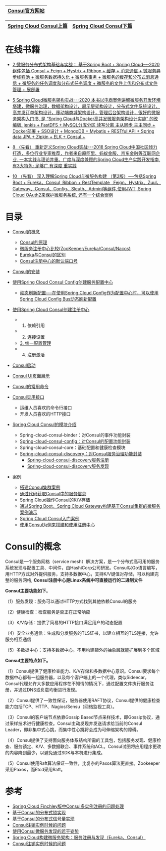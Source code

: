
[Consul官方网站](https://www.consul.io/)|
---|

[Spring Cloud Consul上篇](https://weread.qq.com/web/reader/71d32370716443e271df020kd1f32d7024fd1fe173d0651)|[Spring Cloud Consul下篇](https://weread.qq.com/web/reader/71d32370716443e271df020kfe932230253fe9fc289c8a3)|
---|---|

# 在线书籍

* [2 微服务分布式架构基础与实战： 基于Spring Boot + Spring Cloud---2020 组件包括 Consul + Feign + Hystrix + Ribbon + 缓存 + 消息通信 + 微服务异步线程池 + 微服务数据持久化 +  微服务事务 + 微服务的缓存和分布式消息通信 + 微服务的任务调度和分布式任务调度 + 微服务的文件上传和分布式文件管理 + 展部署](https://weread.qq.com/web/reader/f6732e8071dbddd6f674178)

* [5 Spring Cloud微服务架构实战---2020 本书以电商案例讲解微服务开发环境塔建，微服务治理，数据架构设计，展示层架构设计，分布式文件系统设计，高并发订单架构设计，移动端商城架构设计，管理后台架构设计，很好的微服务架构入门书, 是 “Spring Cloud与Docker高并发微服务架构设计实施” 的改编版, jenkis + FastDFS + MySQL分库分区 读写分离 主从同步 主主同步 + Docker部署 + SSO设计 +  MongoDB + Mybatis + RESTful API + Spring data JPA + Zipkin + ELK + Consul + ](https://weread.qq.com/web/reader/ca932ea071d7c798ca9a714)
 
* [8 （先看） 重新定义Spring Cloud实战---2018 Spring Cloud中国社区倾力打造，多位行业专家推荐，作者来自原阿里、蚂蚁金服、京东金融等互联网企业, 一本实践与理论并重、广度与深度兼顾的Spring Cloud生产实践开发指南, 有3大特色: 足够广,有深度,重实践](https://weread.qq.com/web/reader/71d32370716443e271df020kc81322c012c81e728d9d180)

* [10  （先看）  深入理解Spring Cloud与微服务构建 （第2版）---包括Spring Boot + Eureka、Consul, Ribbon + RestTemplate , Feign、Hystrix、Zuul、Gateway、Consul、Config、Sleuth、Admint等组件,使用JWT, Spring Cloud OAuth2来保护微服务系统, 还有一个综合案例](https://weread.qq.com/web/reader/1223205071ccfab912296c2)


# 目录
* [Consul的概念](#Consul的概念)
  * [Consul的原理](https://weread.qq.com/web/reader/1223205071ccfab912296c2ka5e327b0292a5e001323dfc) 
  * [微服务注册中心比较(ZooKeeper/Eureka/Consul/Nacos)](https://www.cnblogs.com/davidgu/p/14526467.html)
  * [Eureka与Consul的区别](https://weread.qq.com/web/reader/f6732e8071dbddd6f674178k6f4322302126f4922f45dec)
  * [Consul注册中心的默认端口号](https://weread.qq.com/web/reader/f6732e8071dbddd6f674178k98f3284021498f137082c2e)
* [Consul的安装](https://weread.qq.com/web/reader/f6732e8071dbddd6f674178k6f4322302126f4922f45dec)
* [使用Spring Cloud Consul Config创建服务配置中心](https://weread.qq.com/web/reader/1223205071ccfab912296c2k1d7328e029a1d7f7abc1af1)
  * [动态刷新配置---在使用Spring Cloud Config作为配置中心时，可以使用Spring Cloud Config Bus动态刷新配置](https://weread.qq.com/web/reader/1223205071ccfab912296c2k2a7320a029b2a79ea27c063) 
* [使用Spring Cloud Consul创建注册中心](https://weread.qq.com/web/reader/ca932ea071d7c798ca9a714k67c32d7022f67c6a1e7ce82)
  * 1. 依赖引用
  * 2. 连接设置
  * [3. 统一配置管理](https://weread.qq.com/web/reader/ca932ea071d7c798ca9a714k67c32d7022f67c6a1e7ce82)
  * 4. 注册激活 
* [Consul启动](https://weread.qq.com/web/reader/71d32370716443e271df020kf03328d0250f033ab37c722)
* [Consul UI页面展示](https://weread.qq.com/web/reader/71d32370716443e271df020kf03328d0250f033ab37c722)
* [Consul的常用命令](https://weread.qq.com/web/reader/f6732e8071dbddd6f674178k1f032c402131f0e3dad99f3)
* [Consul实用接口](https://weread.qq.com/web/reader/71d32370716443e271df020kf03328d0250f033ab37c722)
  * 运维人员喜欢的命令行接口
  * 开发人员喜欢的HTTP接口 
* [Spring Cloud Consul的模块介绍](https://weread.qq.com/web/reader/71d32370716443e271df020k68d3221025468d30a95982e)
  * Spring-cloud-consul-binder：对Consul的事件功能封装
  * [Spring-cloud-consul-config：对Consul的配置功能封装](https://weread.qq.com/web/reader/71d32370716443e271df020k68d3221025468d30a95982e)
  * Spring-cloud-consul-core：基础配置和健康检查模块
  * [Spring-cloud-consul-discovery：对Consul服务治理功能封装](https://weread.qq.com/web/reader/71d32370716443e271df020k68d3221025468d30a95982e)
    * [Spring-cloud-consul-discovery服务注册](https://weread.qq.com/web/reader/71d32370716443e271df020k68d3221025468d30a95982e)
    * [Spring-cloud-consul-discovery服务发现](https://weread.qq.com/web/reader/71d32370716443e271df020k68d3221025468d30a95982e) 

* 案例
  * [搭建Consul集群案例](https://weread.qq.com/web/reader/f6732e8071dbddd6f674178k98f3284021498f137082c2e)  
  * [通过代码获取Consul中的服务信息](https://weread.qq.com/web/reader/f6732e8071dbddd6f674178k3c5327902153c59dc0488e1)
  * [Spring Cloud操作Consul的K/V存储](https://weread.qq.com/web/reader/f6732e8071dbddd6f674178kb6d32b90216b6d767d2f0dc)
  * [通过Spring Boot，Spring Cloud Gateway构建基于Consul集群的微服务案例演示 ](https://www.jdon.com/53374)
  * [Spring Cloud Consul入门案例](https://weread.qq.com/web/reader/71d32370716443e271df020k43e327b025143ec517d680b)
  * [使用Consul为例来搭建和使用注册中心](https://yasinshaw.com/articles/43)

# Consul的概念

Consul是一个服务网格（service mesh）解决方案，是一个分布式高可用的服务系统发现与配置工具、中间件，由HashiCorp公司研发。Consul以Go语言编写，用HTTP方式对外提供服务，支持多数据中心，支持K/V键值对存储，可以构建完整的服务网格, **Consul注册中心是Linux系统中可直接运行的二进制文件**

**Consul主要功能如下**。

（1）服务发现：服务可以通过HTTP方式找到其他依赖Consul的服务

（2）健康检查：检查服务是否正在正常响应

（3）K/V存储：提供了简易的HTTP接口满足用户的动态配置

（4）安全业务通信：生成和分发服务的TLS证书，以建立相互的TLS连接，允许服务相互通信

（5）多数据中心：支持多数据中心。不用构建额外的抽象层就能扩展到多个区域

**Consul主要特点如下。**

（1）Consul提供了健康检查能力、K/V存储和多数据中心意识。Consul要求每个数据中心都有一组服务器，以及每个客户端上的一个代理，类似Sideecar。Consul代理允许大多数应用程序在不知情的情况下，通过配置文件执行服务注册，并通过DNS或负载均衡进行发现。

（2）Consul提供了一致性保证，服务器使用RAFT协议，Consul提供的健康检查能力包括TCP、HTTP、Nagios/Sensu（网络监视工具）。

（3）Consul的客户端节点依靠Gossip Based节点采样技术，即Gossip协议，通过采样技术进行健康检查。Consul主动发现并发送请求给当前的Consul Leader，即非集中式心跳，而集中性心跳将会成为可伸缩架构的障碍。

（4）Consul提供了支持面向服务体系结构所需的工具包，包括服务发现、健康检查、服务锁定、K/V、多数据联合、事件系统和ACL。Consul试图将应用程序更改的内容降到最少，以避免通过SDK与本机进行集成。

（5）Consul使用Raft算法保证一致性，比复杂的Paxos算法更直接。Zookeeper采用Paxos，而Etcd采用Raft。

# 参考
* [Spring Cloud Finchley版中Consul多实例注册的问题处理](http://blog.didispace.com/Spring-Cloud-Finchley-Consul-InstanceId/)
* [基于Consul的分布式锁实现](http://blog.didispace.com/spring-cloud-consul-lock-and-semphore/)
* [基于Consul的分布式信号量实现](http://blog.didispace.com/spring-cloud-consul-lock-and-semphore-2/)
* [Consul注销实例时候的问题](http://blog.didispace.com/consul-deregister/)
* [使用Consul做服务发现的若干姿势](http://blog.didispace.com/consul-service-discovery-exp/)
* [Spring Cloud构建微服务架构：服务注册与发现（Eureka、Consul）](http://blog.didispace.com/spring-cloud-starter-dalston-1/)
* [Consul注销实例时候的问题](http://blog.didispace.com/consul-deregister/)

